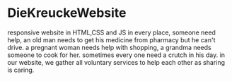 # DieKreuckeWebsite
responsive website in HTML,CSS and JS
in every place, someone need help, an old man needs to get his medicine from pharmacy but he can't drive.
a pregnant woman needs help with shopping, a grandma needs someone to cook for her.
sometimes every one need a crutch in his day.
in our website, we gather all voluntary services to help each other as sharing is caring. 
